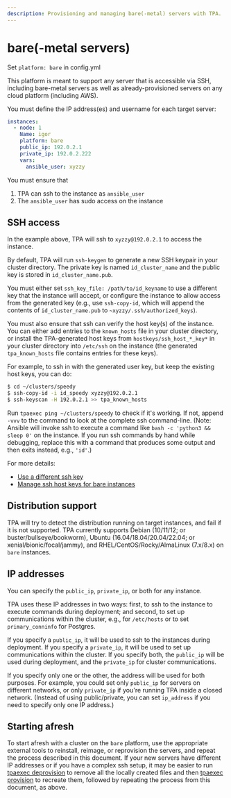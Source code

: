 ```yaml
---
description: Provisioning and managing bare(-metal) servers with TPA.
---
```


# bare(-metal servers)

Set `platform: bare` in config.yml

This platform is meant to support any server that is accessible via SSH,
including bare-metal servers as well as already-provisioned servers on
any cloud platform (including AWS).

You must define the IP address(es) and username for each target server:

```yaml
instances:
  - node: 1
    Name: igor
    platform: bare
    public_ip: 192.0.2.1
    private_ip: 192.0.2.222
    vars:
      ansible_user: xyzzy
```

You must ensure that

1. TPA can ssh to the instance as `ansible_user`
2. The `ansible_user` has sudo access on the instance

## SSH access

In the example above, TPA will ssh to `xyzzy@192.0.2.1` to access
the instance.

By default, TPA will run `ssh-keygen` to generate a new SSH keypair
in your cluster directory. The private key is named `id_cluster_name`
and the public key is stored in `id_cluster_name.pub`.

You must either set `ssh_key_file: /path/to/id_keyname` to use a
different key that the instance will accept, or configure the instance
to allow access from the generated key (e.g., use `ssh-copy-id`, which
will append the contents of `id_cluster_name.pub` to
`~xyzzy/.ssh/authorized_keys`).

You must also ensure that ssh can verify the host key(s) of the
instance. You can either add entries to the `known_hosts` file in your
cluster directory, or install the TPA-generated host keys from
`hostkeys/ssh_host_*_key*` in your cluster directory into `/etc/ssh` on
the instance (the generated `tpa_known_hosts` file contains entries for
these keys).

For example, to ssh in with the generated user key, but keep the
existing host keys, you can do:

```bash
$ cd ~/clusters/speedy
$ ssh-copy-id -i id_speedy xyzzy@192.0.2.1
$ ssh-keyscan -H 192.0.2.1 >> tpa_known_hosts
```

Run `tpaexec ping ~/clusters/speedy` to check if it's working. If not,
append `-vvv` to the command to look at the complete ssh command-line.
(Note: Ansible will invoke ssh to execute a command like
`bash -c 'python3 && sleep 0'` on the instance. If you run ssh commands
by hand while debugging, replace this with a command that produces some
output and then exits instead, e.g., `'id'`.)

For more details:

* [Use a different ssh key](ssh_key_file.md)
* [Manage ssh host keys for bare instances](manage_ssh_hostkeys.md)

## Distribution support

TPA will try to detect the distribution running on target instances,
and fail if it is not supported. TPA currently supports Debian
(10/11/12; or buster/bullseye/bookworm), Ubuntu (16.04/18.04/20.04/22.04; or
xenial/bionic/focal/jammy), and RHEL/CentOS/Rocky/AlmaLinux (7.x/8.x) on `bare` instances.

## IP addresses

You can specify the `public_ip`, `private_ip`, or both for any instance.

TPA uses these IP addresses in two ways: first, to ssh to the
instance to execute commands during deployment; and second, to set up
communications within the cluster, e.g., for `/etc/hosts` or to set
`primary_conninfo` for Postgres.

If you specify a `public_ip`, it will be used to ssh to the instances
during deployment. If you specify a `private_ip`, it will be used to set
up communications within the cluster. If you specify both, the
`public_ip` will be used during deployment, and the `private_ip` for
cluster communications.

If you specify only one or the other, the address will be used for both
purposes. For example, you could set only `public_ip` for servers on
different networks, or only `private_ip` if you're running TPA
inside a closed network. (Instead of using public/private, you can set
`ip_address` if you need to specify only one IP address.)

## Starting afresh

To start afresh with a cluster on the `bare` platform, use the appropriate
external tools to reinstall, reimage, or reprovision the servers, and
repeat the process described in this document. If your new servers have
different IP addresses or if you have a complex ssh setup, it may be
easier to run [tpaexec deprovision](tpaexec-deprovision.md) to remove all
the locally created files and then [tpaexec provision](tpaexec-provision.md)
to recreate them, followed by repeating the process from this document,
as above.
